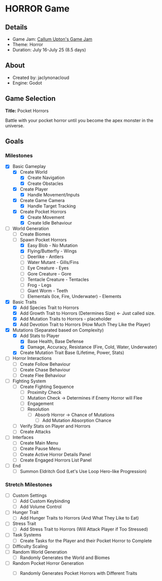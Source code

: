 # HORROR Game
## Details
* Game Jam: [Callum Upton's Game Jam](https://itch.io/jam/callum-uptons-game-jam)
* Theme: Horror
* Duration: July 16-July 25 (8.5 days)

## About
* Created by: jaclynonacloud
* Engine: Godot


## Game Selection
**Title:** Pocket Horrors

Battle with your pocket horror until you become the apex monster in the universe.


## Goals
### Milestones
- [x] Basic Gameplay
    - [x] Create World
        - [x] Create Navigation
        - [x] Create Obstacles
    - [x] Create Player
        - [x] Handle Movement/Inputs
    - [x] Create Game Camera
        - [x] Handle Target Tracking
    - [x] Create Pocket Horrors
        - [x] Create Movement
        - [x] Create Idle Behaviour
- [ ] World Generation
    - [ ] Create Biomes
    - [ ] Spawn Pocket Horrors
        - [x] Easy Blob - No Mutation
        - [x] Flying/Butterfly - Wings
        - [ ] Deerlike - Antlers
        - [ ] Water Mutant - Gills/Fins
        - [ ] Eye Creature - Eyes
        - [ ] Gore Creature - Gore
        - [ ] Tentacle Creature - Tentacles
        - [ ] Frog - Legs
        - [ ] Giant Worm - Teeth
        - [ ] Elementals (Ice, Fire, Underwater) - Elements
- [x] Basic Traits
    - [x] Add Species Trait to Horrors
    - [x] Add Growth Trait to Horrors (Determines Size) <- Just called size.
    - [x] Add Mutation Traits to Horrors - placeholder
    - [x] Add Devotion Trait to Horrors (How Much They Like the Player)
- [x] Mutations (Separated based on Complexity)
    - [x] Add Stats to Player
        - [x] Base Health, Base Defense
        - [x] Damage, Accuracy, Resistance (Fire, Cold, Water, Underwater)
    - [x] Create Mutation Trait Base (Lifetime, Power, Stats)
- [ ] Horror Interactions
    - [ ] Create Follow Behaviour
    - [ ] Create Chase Behaviour
    - [ ] Create Flee Behaviour
- [ ] Fighting System
    - [ ] Create Fighting Sequence
        - [ ] Proximity Check
        - [ ] Mutation Check -> Determines if Enemy Horror will Flee
        - [ ] Engagement
        - [ ] Resolution
            - [ ] Absorb Horror -> Chance of Mutations
                - [ ] Add Mutation Absorption Chance
    - [ ] Verify Stats on Player and Horrors
    - [ ] Create Attacks
- [ ] Interfaces
    - [ ] Create Main Menu
    - [ ] Create Pause Menu
    - [ ] Create Active Horror Details Panel
    - [ ] Create Engaged Horrors List Panel
- [ ] End
    - [ ] Summon Eldritch God (Let's Use Loop Hero-like Progression)

### Stretch Milestones
- [ ] Custom Settings
    - [ ] Add Custom Keybinding
    - [ ] Add Volume Control
- [ ] Hunger Trait
    - [ ] Add Hunger Traits to Horrors (And What They Like to Eat)
- [ ] Stress Trait
    - [ ] Add Stress Trait to Horrors (Will Attack Player if Too Stressed)
- [ ] Task Systems
    - [ ] Create Tasks for the Player and their Pocket Horror to Complete
- [ ] Difficulty Scaling
- [ ] Random World Generation
    - [ ] Randomly Generates the World and Biomes
- [ ] Random Pocket Horror Generation
    - [ ] Randomly Generates Pocket Horrors with Different Traits

